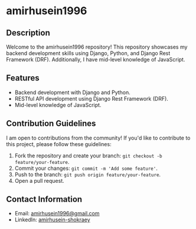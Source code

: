 # amirhusein1996

## Description

Welcome to the amirhusein1996 repository! This repository showcases my backend development skills using Django, Python, and Django Rest Framework (DRF). Additionally, I have mid-level knowledge of JavaScript.

## Features
- Backend development with Django and Python.
- RESTful API development using Django Rest Framework (DRF).
- Mid-level knowledge of JavaScript.

## Contribution Guidelines
I am open to contributions from the community! If you'd like to contribute to this project, please follow these guidelines:
1. Fork the repository and create your branch: `git checkout -b feature/your-feature`.
2. Commit your changes: `git commit -m 'Add some feature'`.
3. Push to the branch: `git push origin feature/your-feature`.
4. Open a pull request.

## Contact Information
- Email: amirhusein1996@gmail.com
- LinkedIn: [amirhusein-shokraey](https://www.linkedin.com/in/amirhusein-shokraey/)